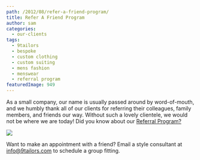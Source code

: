 ```yaml
---
path: /2012/08/refer-a-friend-program/
title: Refer A Friend Program
author: sam
categories: 
  - our-clients
tags: 
  - 9tailors
  - bespoke
  - custom clothing
  - custom suiting
  - mens fashion
  - menswear
  - referral program
featuredImage: 949
---
```

As a small company, our name is usually passed around by word-of-mouth, and we humbly thank all of our clients for referring their colleagues, family members, and friends our way. Without such a lovely clientele, we would not be where we are today! Did you know about our [Referral Program?](http://9tailors.com/pages/#!/pages/style_by_9tailors/referral_program)

[![](http://3.bp.blogspot.com/-UBUUVzk8VWw/T_iDmZmxSPI/AAAAAAAAAd4/zPuF1ckE7Ho/s640/refer_a_friend_poster_2.jpg)](http://3.bp.blogspot.com/-UBUUVzk8VWw/T_iDmZmxSPI/AAAAAAAAAd4/zPuF1ckE7Ho/s1600/refer_a_friend_poster_2.jpg)

Want to make an appointment with a friend? Email a style consultant at [info@9tailors.com](mailto:info@9tailors.com) to schedule a group fitting.
